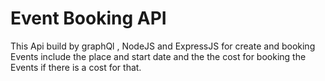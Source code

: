
# Event Booking API

This Api build by graphQl , NodeJS and ExpressJS for create and booking Events include the place and start date and the the cost for booking the Events if there is a cost for that. 

